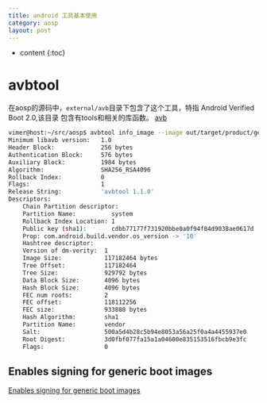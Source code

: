```yaml
---
title: android 工具基本使用
category: aosp
layout: post
---
```

* content
{:toc}

# avbtool
在aosp的源码中，`external/avb`目录下包含了这个工具，特指 Android Verified Boot 2.0,该目录
包含有tools和相关的库函数。
[avb](https://android.googlesource.com/platform/external/avb/)

```bash
vimer@host:~/src/aosp$ avbtool info_image --image out/target/product/generic_x86_64/vbmeta.img
Minimum libavb version:   1.0
Header Block:             256 bytes
Authentication Block:     576 bytes
Auxiliary Block:          1984 bytes
Algorithm:                SHA256_RSA4096
Rollback Index:           0
Flags:                    1
Release String:           'avbtool 1.1.0'
Descriptors:
    Chain Partition descriptor:
	Partition Name:          system
	Rollback Index Location: 1
	Public key (sha1):       cdbb77177f731920bbe0a0f94f84d9038ae0617d
	Prop: com.android.build.vendor.os_version -> '10'
	Hashtree descriptor:
	Version of dm-verity:  1
	Image Size:            117182464 bytes
	Tree Offset:           117182464
	Tree Size:             929792 bytes
	Data Block Size:       4096 bytes
	Hash Block Size:       4096 bytes
	FEC num roots:         2
	FEC offset:            118112256
	FEC size:              933888 bytes
	Hash Algorithm:        sha1
	Partition Name:        vendor
	Salt:                  500a5d4b28c5b94e8053a56a25f0a4a4455937e0
	Root Digest:           3d0fbf077fa15a1a04600e835153516fbcb9e3fc
	Flags:                 0
```
## Enables signing for generic boot images
[Enables signing for generic boot images](https://android-review.googlesource.com/c/platform/build/+/1306713)


